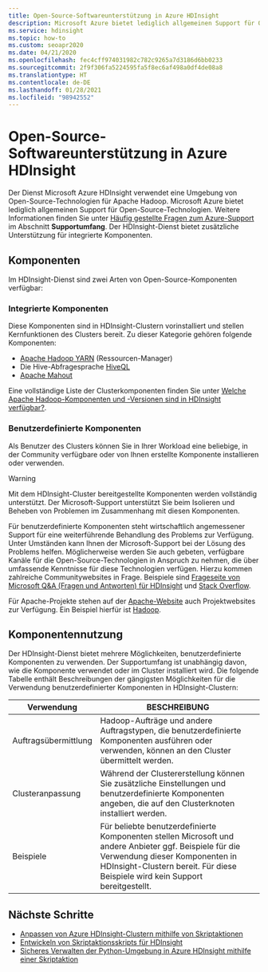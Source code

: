 ```yaml
---
title: Open-Source-Softwareunterstützung in Azure HDInsight
description: Microsoft Azure bietet lediglich allgemeinen Support für Open-Source-Technologien.
ms.service: hdinsight
ms.topic: how-to
ms.custom: seoapr2020
ms.date: 04/21/2020
ms.openlocfilehash: fec4cff974031982c782c9265a7d3186d6bb0233
ms.sourcegitcommit: 2f9f306fa5224595fa5f8ec6af498a0df4de08a8
ms.translationtype: HT
ms.contentlocale: de-DE
ms.lasthandoff: 01/28/2021
ms.locfileid: "98942552"
---
```

# <a name="open-source-software-support-in-azure-hdinsight"></a>Open-Source-Softwareunterstützung in Azure HDInsight

Der Dienst Microsoft Azure HDInsight verwendet eine Umgebung von Open-Source-Technologien für Apache Hadoop. Microsoft Azure bietet lediglich allgemeinen Support für Open-Source-Technologien. Weitere Informationen finden Sie unter [Häufig gestellte Fragen zum Azure-Support](https://azure.microsoft.com/support/faq/) im Abschnitt **Supportumfang**. Der HDInsight-Dienst bietet zusätzliche Unterstützung für integrierte Komponenten.

## <a name="components"></a>Komponenten

Im HDInsight-Dienst sind zwei Arten von Open-Source-Komponenten verfügbar:

### <a name="built-in-components"></a>Integrierte Komponenten

Diese Komponenten sind in HDInsight-Clustern vorinstalliert und stellen Kernfunktionen des Clusters bereit. Zu dieser Kategorie gehören folgende Komponenten:

* [Apache Hadoop YARN](https://hadoop.apache.org/docs/current/hadoop-yarn/hadoop-yarn-site/YARN.html) (Ressourcen-Manager)
* Die Hive-Abfragesprache [HiveQL](https://cwiki.apache.org/confluence/display/Hive/LanguageManual)
* [Apache Mahout](https://mahout.apache.org/)

Eine vollständige Liste der Clusterkomponenten finden Sie unter [Welche Apache Hadoop-Komponenten und -Versionen sind in HDInsight verfügbar?](hdinsight-component-versioning.md).

### <a name="custom-components"></a>Benutzerdefinierte Komponenten

Als Benutzer des Clusters können Sie in Ihrer Workload eine beliebige, in der Community verfügbare oder von Ihnen erstellte Komponente installieren oder verwenden.

> [!WARNING]  
> Mit dem HDInsight-Cluster bereitgestellte Komponenten werden vollständig unterstützt. Der Microsoft-Support unterstützt Sie beim Isolieren und Beheben von Problemen im Zusammenhang mit diesen Komponenten.
>
> Für benutzerdefinierte Komponenten steht wirtschaftlich angemessener Support für eine weiterführende Behandlung des Problems zur Verfügung. Unter Umständen kann Ihnen der Microsoft-Support bei der Lösung des Problems helfen. Möglicherweise werden Sie auch gebeten, verfügbare Kanäle für die Open-Source-Technologien in Anspruch zu nehmen, die über umfassende Kenntnisse für diese Technologien verfügen. Hierzu kommen zahlreiche Communitywebsites in Frage. Beispiele sind [Frageseite von Microsoft Q&A (Fragen und Antworten) für HDInsight](/answers/topics/azure-hdinsight.html) und [Stack Overflow](https://stackoverflow.com).
>
> Für Apache-Projekte stehen auf der [Apache-Website](https://apache.org) auch Projektwebsites zur Verfügung. Ein Beispiel hierfür ist [Hadoop](https://hadoop.apache.org/).

## <a name="component-usage"></a>Komponentennutzung

Der HDInsight-Dienst bietet mehrere Möglichkeiten, benutzerdefinierte Komponenten zu verwenden. Der Supportumfang ist unabhängig davon, wie die Komponente verwendet oder im Cluster installiert wird. Die folgende Tabelle enthält Beschreibungen der gängigsten Möglichkeiten für die Verwendung benutzerdefinierter Komponenten in HDInsight-Clustern:

|Verwendung |BESCHREIBUNG |
|---|---|
|Auftragsübermittlung|Hadoop-Aufträge und andere Auftragstypen, die benutzerdefinierte Komponenten ausführen oder verwenden, können an den Cluster übermittelt werden.|
|Clusteranpassung|Während der Clustererstellung können Sie zusätzliche Einstellungen und benutzerdefinierte Komponenten angeben, die auf den Clusterknoten installiert werden.|
|Beispiele|Für beliebte benutzerdefinierte Komponenten stellen Microsoft und andere Anbieter ggf. Beispiele für die Verwendung dieser Komponenten in HDInsight-Clustern bereit. Für diese Beispiele wird kein Support bereitgestellt.|

## <a name="next-steps"></a>Nächste Schritte

* [Anpassen von Azure HDInsight-Clustern mithilfe von Skriptaktionen](./hdinsight-hadoop-customize-cluster-linux.md)
* [Entwickeln von Skriptaktionsskripts für HDInsight](hdinsight-hadoop-script-actions-linux.md)
* [Sicheres Verwalten der Python-Umgebung in Azure HDInsight mithilfe einer Skriptaktion](./spark/apache-spark-python-package-installation.md)
